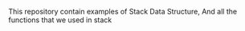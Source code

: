 This repository contain examples of Stack Data Structure,
And all the functions that we used in stack

